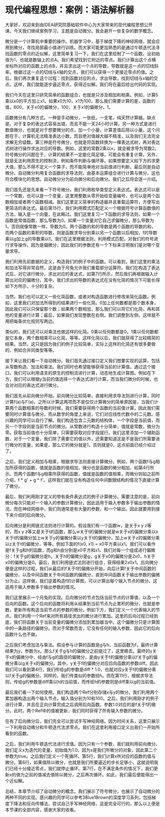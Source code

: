 # 现代编程思想：案例：语法解析器

大家好，欢迎来到由IDEA研究院基础软件中心为大家带来的现代编程思想公开课。今天我们继续案例学习，主题是自动微分。我会避开一些复杂的数学概念。

微分是一个计算机中重要的操作。机器学习中，基于梯度下降的神经网络，就会应用到微分，寻找局部最小值进行训练。而大家可能更加熟悉的是通过牛顿迭代法寻找函数的零点的近似解，这里简单复习一下。我们在这里绘制了一个函数。设初始值为1，也就是数轴上的点A。我们希望找到它附近的零点。我们计算出这个点横坐标所对应的函数上的点B，并且求出这一个点的导数，导数就是这一点的切线斜率。根据过这一点的切线与x轴的交点，我们可以获得一个更接近零点的值。之后，我们再次重复这个过程：找到函数对应的点，求出导数，找到切线与x轴的交点。这样，我们就能逐步逼近零点，获得近似解。我们将在最后给出代码的实现。

我们今天在这里只研究简单的函数组合，也就是只涉及相加和相乘。例如，计算5乘以x0的平方加上x1。如果x0为10，x1为100，那么我们需要计算的是，函数的值，600，关于x0的偏微分，100，关于x1的偏微分，1。

函数微分有几种方式。一种是手动微分，一张纸，一支笔，纯天然计算器。缺点是，对于复杂的表达式容易出错，而且不能一天24小时计算。另一种方式是进行数值微分，也就是对于想要微分的点，加一个小量，计算差值后除以小量。这个问题在于，计算机无法精准表达小数，而且绝对值越大越不精准，以及我们无法完全求解无穷级数。第三种是符号微分，也就是将函数转换为一棵表达式树，再对表达式树进行操作求出对应的导数。例如，这里的常数2乘以x，就会被求导为常数2。符号微分的问题在于，计算的结果不一定能化简足够，可能会有重复计算。另外，就是无法利用原生的控制流，例如条件判断与循环等。如果想要定义如下方的求更大值，那么不得不定义一个算子，而不能简单地对当前值进行判断。最后则是自动微分。自动微分利用复合函数的求导法则，由基本运算组合进行计算与微分，这也符合模块化的思想。自动微分分为前向微分和后向微分。我们之后将会逐一介绍。

我们首先还是先来看一下符号微分。我们利用枚举类型定义表达式。表达式可以是一个常数，也可以是一个变量，这里用整数从零开始给变量编号，也可以是两个函数相加或者两个函数相减。我们这里定义简单的构造器并且重载运算符，方便写出更简洁的表达式。最后第15行，我们利用模式匹配定义一个根据符号计算函数值的方法，输入是一个向量，在此略过。我们这里复习一下函数的求导法则，如果一个函数是常值函数，那么导数为0。如果一个变量对它自己求偏微分，那么导数为1，否则就像常数一样，导数为0。两个函数的和的导数是两个函数的导数的和，而两个函数的乘积的导数，则是函数求导分别乘以另一个函数以后相加，f的导数乘以g加上g的导数乘以f。我们在这里根据法则，利用模式匹配，对我们的符号进行求导操作。因为是偏微分，因此我们的参数还有一个下标来注明我们是对哪个变量求导。

我们利用先前数据的定义，构造我们的例子中的函数。可以看到，我们这里的乘法和加法写得非常自然，这是由于月兔允许我们重载部分运算符。我们在构造了表达式后，对它进行微分，求出对应的表达式，如第7行所示，然后我们再根据输入计算出对应的偏微分。其中，我们求出的导数的表达式在没有化简的情况下可能长得如下方所示，十分的复杂。

当然，我们也可以定义一些化简函数，或者对构造函数进行修改来简化函数。例如，这里我们对加法所得到的结果进行一些化简。0加上任何数都是那个数本身，因此我们可以只保留那个数；如果两个数相加，那么我们可以将它们化简，再和其他的变量进行计算；最后，如果我们发现整数在右侧，我们调整到左侧，这样就不用把每条优化规则写两边。

类似的，我们还可以对乘法也做这样的化简。0乘以任何数都是0，1乘以任何数都是它本身，两个数相乘可以化简，等等。这样化简以后，我们就获得了比较精简的结果。当然，这只是因为我们的例子比较简单，实际上这样的化简还有很多要做的，例如合并同类型等等。

接下来让我们看一下自动微分。我们首先通过接口定义我们想要实现的运算，包括从常数构造、加法和乘法。我们同时也希望能够获得当前的计算值。通过这个接口，我们可以利用语言的原生的控制流进行计算，动态地生成计算图。例如在下方，我们可以根据y当前的值选择一个表达式进行计算，而当我们微分的时候，也会对对应的表达式进行微分。

我们首先从前向微分开始。前向微分比较简单，直接利用求导法则进行计算，同时计算f(a)与f'(a)。之所以计算这两项而不是仅仅计算微分的简单原因是，当我们计算两个函数相乘的导数的时候，我们需要获得两个函数的当前值计算，因此我们需要同时计算值与微分。而从数学的角度上来说，它们对应线性代数中的二元数。感兴趣的同学可以自行了解。我们构造包含二元数的结构体，一个字段是当前值，而另一个字段则是当前节点的微分。从常数进行构造十分简单，值就是常数，微分为零。获取当前值也十分简单，只需要获取对应字段就行。我们这里添加一个辅助函数，对于一个变量，我们除了需要它的值以外，还需要知道这是不是我们所需要进行微分的变量，如果是，那么它的微分就是1，否则就是0，这点前面已经介绍过了。

之后，我们定义相加与相乘，根据求导法则直接计算微分。例如，两个函数f与g相加所获得的函数，值就是函数的值相加，微分也是函数的微分相加，如第4行所示。而两个函数f与g相乘所获得的函数，值就是函数的值相乘，而微分则如之前所介绍，f * g' + g * f'。这样我们就在没有构造任何中间数据结构的情况下直接计算了微分。

最后，我们利用刚才定义的带有条件表达式的例子计算微分。需要注意的是，前向微分每次只能对一个输入的参数计算微分，因此适用于输入参数多于输出参数的情况。而在神经网络中，我们则通常是有大量的参数，和一个输出。因此就要用到接下来介绍的后向微分。

后向微分是利用链式法则进行计算的。假设我们有一个函数w，是关于x y z等的，而x y z等又是关于t的函数，那么w关于t的偏微分就是w关于x的偏微分乘以x关于t的偏微分加上w关于y的偏微分乘以y关于t的偏微分，加上w关于z的偏微分乘以z关于t的偏微分，等等。例如下面的f(x0, x1) = x0平方乘以x1。我们可以看作是f关于g和h的函数，而g和h由分别是x0平方和x1。我们对每一个组成进行偏微分：f关于g的偏微分是h，关于h的偏微分是g，g关于x0的偏微分是2x0，h关于x0的偏微分是0。最后，我们利用链式法则进行组合，获得结果2x0x1。后向微分便是这样的过程，我们从最后的f关于f的偏微分开始，向后计算f关于中间函数的偏微分，以及中间函数关于中间函数的偏微分，直到中间函数关于输出参数的偏微分为止。这样做，我们逆着构造f的计算图，可以计算出每个输入节点的微分。这适用于输入参数多于输出参数的情况。

我们这里展示一个月兔的实现。后向微分的节点包括当前节点的计算值，以及一个后向的函数。这个后向的函数将利用从结果到当前节点为止累积的微分，也就是参数，更新所有构造当前节点的参数的微分。例如下方，我们定义一个代表输入的节点。我们利用一个Ref来对所有路径求出的微分进行累加。这里的后向过程已经到底，我们将函数关于当前变量的偏微分添加到累加器当中。这个偏微分只是计算图中的一条路径的偏微分。而对于常数而言，它没有任何的输入参数，因此它的后向函数什么也不做。

之后我们考虑加法与乘法。假设参与计算的函数是g与h，当前函数为f，最终计算结果为y，参数为x。那么f关于g与h的偏微分之前提过了，这里略去。最终的y关于x的偏微分中，经由f与g的路径的偏微分，是由y关于f的偏微分乘以f关于g的偏微分乘以g关于x的偏微分。其中，y关于f的偏微分对应后向函数的参数diff。因此我们可以看到第4行，我们传给g的参数是diff * 1.0，也就对应y关于f的偏微分乘以f关于g的偏微分。同样的，我们传类似的参数给h。而在第11行，根据求导法则，传给g的参数是diff乘以h的当前值，而传给h的参数则是diff乘以g的当前值。

最后我们看一下如何使用。我们构造两个Ref分别存储x与y的微分。我们利用两个累加器构造出两个输入节点，输入值分别为10和100。之后，我们利用刚才的例子进行计算，并且在正向计算完成之后调用后向函数。参数1.0对应的是f关于f的微分。此时，两个Ref中的值被更新，我们同时获得了所有输入参数的微分。

在有了后向微分后，我们完全可以尝试手写神经网络。因为时间关系，这里只展示一下利用自动微分和牛顿迭代法求零点。我们在这里利用接口定义出我们一开始所看到的函数。

之后，我们利用牛顿迭代法进行求值。因为只有一个参数，我们就利用前向微分。我们定义x为迭代的变量，初始值为1.0。因为x是我们所微分的对象，因此第二个参数为true。之后我们定义一个死循环。第5行，我们计算x所对应的函数的值与微分。第6行，如果值除以微分，也就是我们所要逼近的步长足够小，这就说明我们已经十分接近零点，我们就停止循环。第7行，在不满足条件的情况下，我们更新x的值为之前的值减去值除以微分，之后再次循环。如此，我们最后便能得出一个近似解。

总结，本章节介绍了自动微分的概念。我们展示了符号微分，也展示了自动微分的两种不同的实现。感兴趣的同学可以参考3Blue1Brown的深度学习系列，包括梯度下降法和反向传播法，尝试自己手写神经网络，这是完全可行的。那么以上便是本节课的全部内容，感谢大家的收看。
